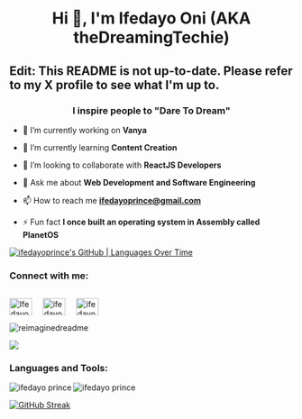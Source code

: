 # <h1 align="center">Hi 👋, I'm Ifedayo Oni (AKA theDreamingTechie)</h1>
## Edit: This README is not up-to-date. Please refer to my X profile to see what I'm up to. 

<h3 align="center">I inspire people to "<strong>Dare To Dream</strong>"</h3>

- 🔭 I’m currently working on **Vanya**

- 🌱 I’m currently learning **Content Creation**

- 👯 I’m looking to collaborate with **ReactJS Developers**

- 💬 Ask me about **Web Development and Software Engineering**

- 📫 How to reach me **ifedayoprince@gmail.com**

- ⚡ Fun fact **I once built an operating system in Assembly called PlanetOS**

[![ifedayoprince's GitHub | Languages Over Time](https://stats.quine.sh/ifedayoprince/languages-over-time?theme=dark)](https://quine.sh?utm_source=widgets&utm_campaign=ifedayoprince)

<h3 align="left">Connect with me:</h3>
<div style="display: flex; gap: 1.2rem;">
<p align="left">
<a href="https://linkedin.com/in/ifedayoprince" target="blank"><img align="center" src="https://raw.githubusercontent.com/rahuldkjain/github-profile-readme-generator/master/src/images/icons/Social/linked-in.svg" alt="Ifedayo on LinkedIn" height="30" width="40" /></a>
</p>
<p align="left">
<a href="https://twitter.com/ifedayoprince_" target="blank"><img align="center" src="https://raw.githubusercontent.com/rahuldkjain/github-profile-readme-generator/master/src/images/icons/Social/twitter.svg" alt="ifedayo_prince" height="30" width="40" /></a>
</p>
<p align="left">
<a href="https://facebook.com/ifedayo.prince01" target="blank"><img align="center" src="https://raw.githubusercontent.com/rahuldkjain/github-profile-readme-generator/master/src/images/icons/Social/facebook.svg" alt="ifedayo_prince" height="30" width="40" /></a>
</p>
</div>

<img src="https://myreadme.vercel.app/api/embed/ifedayoprince?panels=userstatistics,toprepositories,toplanguages,commitgraph" alt="reimaginedreadme" />

<p align="left"><img src="https://github-profile-trophy.vercel.app/?username=madushadhanushka&theme=juicyfresh&no-bg=true" /></p>

<h3 align="left">Languages and Tools:</h3>

<p><img align="left" src="https://github-readme-stats.vercel.app/api/top-langs?username=ifedayoprince&show_icons=true&locale=en&layout=compact" alt="ifedayo prince" /></p>

<p>&nbsp;<img align="left" src="https://github-readme-stats.vercel.app/api?username=ifedayoprince&show_icons=true&locale=en" alt="ifedayo prince" /></p>


[![GitHub Streak](https://streak-stats.demolab.com?user=ifedayoprince&theme=onedark&fire=22EB00&background=90%2C595300%2C6E2727&dates=37EB00)](https://git.io/streak-stats)
